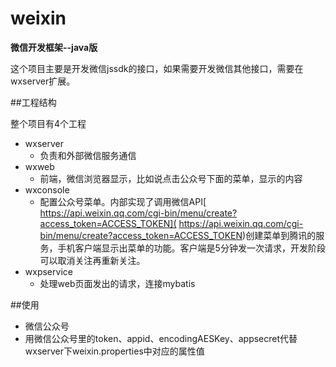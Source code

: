 # weixin
**微信开发框架--java版**

这个项目主要是开发微信jssdk的接口，如果需要开发微信其他接口，需要在 wxserver扩展。

##工程结构

整个项目有4个工程


* wxserver
	* 负责和外部微信服务通信
* wxweb
	* 前端，微信浏览器显示，比如说点击公众号下面的菜单，显示的内容
* wxconsole
	* 配置公众号菜单。内部实现了调用微信API[ https://api.weixin.qq.com/cgi-bin/menu/create?access_token=ACCESS_TOKEN]( https://api.weixin.qq.com/cgi-bin/menu/create?access_token=ACCESS_TOKEN)创建菜单到腾讯的服务，手机客户端显示出菜单的功能。客户端是5分钟发一次请求，开发阶段可以取消关注再重新关注。
* wxpservice
	* 处理web页面发出的请求，连接mybatis


##使用
* 微信公众号
* 用微信公众号里的token、appid、encodingAESKey、appsecret代替wxserver下weixin.properties中对应的属性值